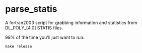 # parse_statis

A fortran2003 script for grabbing information and statistics from DL_POLY_[4.0]
STATIS files.

99% of the time you'll just want to run:
```
make release
```
